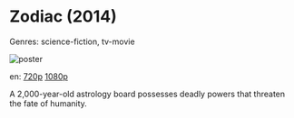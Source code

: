 # Zodiac (2014)

Genres: science-fiction, tv-movie

![poster](http://image.tmdb.org/t/p/w500/dafW2jgYi345RLn4cFoyCol4mUk.jpg)

en:
  [720p](magnet:?xt=urn:btih:69030DE0F2E2C1A5635FB81428A584776A151061&tr=udp://glotorrents.pw:6969/announce&tr=udp://tracker.opentrackr.org:1337/announce&tr=udp://torrent.gresille.org:80/announce&tr=udp://tracker.openbittorrent.com:80&tr=udp://tracker.coppersurfer.tk:6969&tr=udp://tracker.leechers-paradise.org:6969&tr=udp://p4p.arenabg.ch:1337&tr=udp://tracker.internetwarriors.net:1337)
  [1080p](magnet:?xt=urn:btih:8154E448749933B8C1C089A898C154E49DC381B5&tr=udp://glotorrents.pw:6969/announce&tr=udp://tracker.opentrackr.org:1337/announce&tr=udp://torrent.gresille.org:80/announce&tr=udp://tracker.openbittorrent.com:80&tr=udp://tracker.coppersurfer.tk:6969&tr=udp://tracker.leechers-paradise.org:6969&tr=udp://p4p.arenabg.ch:1337&tr=udp://tracker.internetwarriors.net:1337)
  


A 2,000-year-old astrology board possesses deadly powers that threaten the fate of humanity.